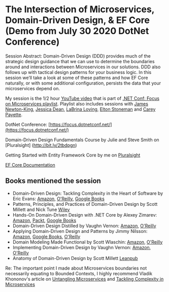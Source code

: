 # The Intersection of Microservices, Domain-Driven Design, &amp; EF Core (Demo from July 30 2020 DotNet Conference)

Session Abstract: Domain-Driven Design (DDD) provides much of the strategic design guidance that we can use to determine the boundaries around and interactions between Microservices in our solutions. DDD also follows up with tactical design patterns for your business logic. In this session we’ll take a look at some of these patterns and how EF Core naturally, or with some additional configuration, persists the data that your microservices depend on.

My session is the 1/2 hour [YouTube video](https://youtu.be/DG8Qe7TJiIE) that is part of [.NET Conf: Focus on Microservices playlist](https://www.youtube.com/playlist?list=PLdo4fOcmZ0oUc2ShrReCS7KoBbPEONE0p). Playlist also includes sessions with [James Newton-King](https://youtu.be/HVq4TstHCEs), [Jessica Dean](https://youtu.be/5BkKjTxIokU), [LaBrina Loving](https://youtu.be/YLMsAMvY4KA), [Elton Stoneman](https://youtu.be/Wbjh4T-cdv8) and [Carey Payette](https://youtu.be/UT_Fd-Pkiuw).

DotNet Conference: [https://focus.dotnetconf.net/](https://focus.dotnetconf.net/)

Domain-Driven Design Fundamentals Course by Julie and Steve Smith on [Pluralsight] (http://bit.ly/2tbdpgn)

Getting Started with Entity Framework Core by me on [Pluralsight](http://bit.ly/EFCore31)

[EF Core Documentation](https://docs.microsoft.com/en-us/ef/core/)

## Books mentioned the session

- Domain-Driven Design: Tackling Complexity in the Heart of Software by Eric Evans: [Amazon](https://www.amazon.com/Domain-Driven-Design-Tackling-Complexity-Software/dp/0321125215), [O'Reilly](https://www.oreilly.com/library/view/domain-driven-design-tackling/0321125215/), [Google Books](https://books.google.com/books?id=hHBf4YxMnWMC&dq=domain+driven+design)
- Patterns, Principles, and Practices of Domain-Driven Design by Scott Millett and Nick Tune [Wiley](https://www.wiley.com/en-us/Patterns,+Principles,+and+Practices+of+Domain+Driven+Design-p-9781118714706)
- Hands-On Domain-Driven Design with .NET Core by Alexey Zimarev: [Amazon](https://www.amazon.com/Hands-Domain-Driven-Design-NET-ebook/dp/B07C5WSR9B), [Packt](https://www.packtpub.com/application-development/hands-domain-driven-design-net-core), [Google Books](https://books.google.com/books/about/Hands_On_Domain_Driven_Design_with_NET_C.html?id=UiyWDwAAQBAJ)
- Domain-Driven Design Distilled by Vaughn Vernon: [Amazon](https://www.amazon.com/Domain-Driven-Design-Distilled-Vaughn-Vernon/dp/0134434420), [O'Reilly](https://www.oreilly.com/library/view/domain-driven-design-distilled/9780134434964/)
- Applying Domain-Driven Design and Patterns by Jimmy Nilsson: [Amazon](https://www.amazon.com/Applying-Domain-Driven-Design-Patterns-Examples/dp/0321268202), [Google Books](https://books.google.com/books?id=8RueQPUOPssC), [O'Reilly](https://www.oreilly.com/library/view/applying-domain-driven-design/0321268202/)
- Domain Modeling Made Functional by Scott Wlaschin: [Amazon](https://www.amazon.com/Domain-Modeling-Made-Functional-Domain-Driven/dp/1680502549), [O'Reilly](https://www.oreilly.com/library/view/domain-modeling-made/9781680505481/)
- Implementing Domain-Driven Design by Vaughn Vernon: [Amazon](https://www.amazon.com/Implementing-Domain-Driven-Design-Vaughn-Vernon/dp/0321834577), [O'Reilly](https://www.oreilly.com/library/view/implementing-domain-driven-design/9780133039900/)  
- Anatomy of Domain-Driven Design by Scott Millett [Leanpub](https://leanpub.com/theanatomyofdomain-drivendesign)

Re: The important point I made about Microservices boundaries not necessarily equating to Bounded Contexts, I highly recommend Vladik Khononov's article on [Untangling Microservices](https://vladikk.com/2020/04/09/untangling-microservices/) and [Tackling Complexity in Microservices](https://vladikk.com/2018/02/28/microservices/)


